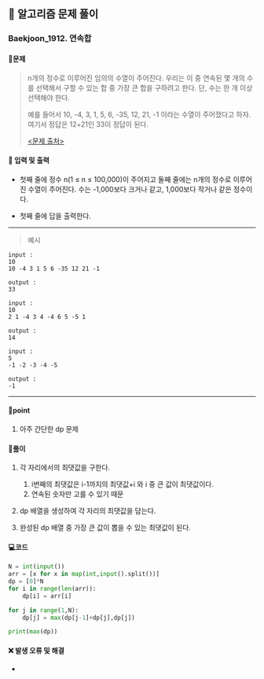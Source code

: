 ## 🐌 알고리즘 문제 풀이

### Baekjoon_1912. 연속합

#### 📒문제

> n개의 정수로 이루어진 임의의 수열이 주어진다. 우리는 이 중 연속된 몇 개의 수를 선택해서 구할 수 있는 합 중 가장 큰 합을 구하려고 한다. 단, 수는 한 개 이상 선택해야 한다.
>
> 예를 들어서 10, -4, 3, 1, 5, 6, -35, 12, 21, -1 이라는 수열이 주어졌다고 하자. 여기서 정답은 12+21인 33이 정답이 된다.
> 
>    [<문제 출처>](https://www.acmicpc.net/problem/1912)



#### :pushpin: 입력 및 출력

- 첫째 줄에 정수 n(1 ≤ n ≤ 100,000)이 주어지고 둘째 줄에는 n개의 정수로 이루어진 수열이 주어진다. 수는 -1,000보다 크거나 같고, 1,000보다 작거나 같은 정수이다.

- 첫째 줄에 답을 출력한다.



---

> 예시

```
input :
10
10 -4 3 1 5 6 -35 12 21 -1

output :
33

input :
10
2 1 -4 3 4 -4 6 5 -5 1

output :
14

input :
5
-1 -2 -3 -4 -5

output :
-1
```

----




#### 🚀point

1. 아주 간단한 dp 문제



#### 🔎풀이

1.  각 자리에서의 최댓값을 구한다.
    1.  i번째의 최댓값은 i-1까지의 최댓값+i 와 i 중 큰 값이 최댓값이다.
    1.  연속된 숫자만 고를 수 있기 때문

1.  dp 배열을 생성하여 각 자리의 최댓값을 담는다.
1.  완성된 dp 배열 중 가장 큰 값이 뽑을 수 있는 최댓값이 된다.



#### 💻코드

```python
N = int(input())
arr = [x for x in map(int,input().split())]
dp = [0]*N
for i in range(len(arr)):
    dp[i] = arr[i]

for j in range(1,N):
    dp[j] = max(dp[j-1]+dp[j],dp[j])

print(max(dp))
```



#### ❌ 발생 오류 및 해결

- 
